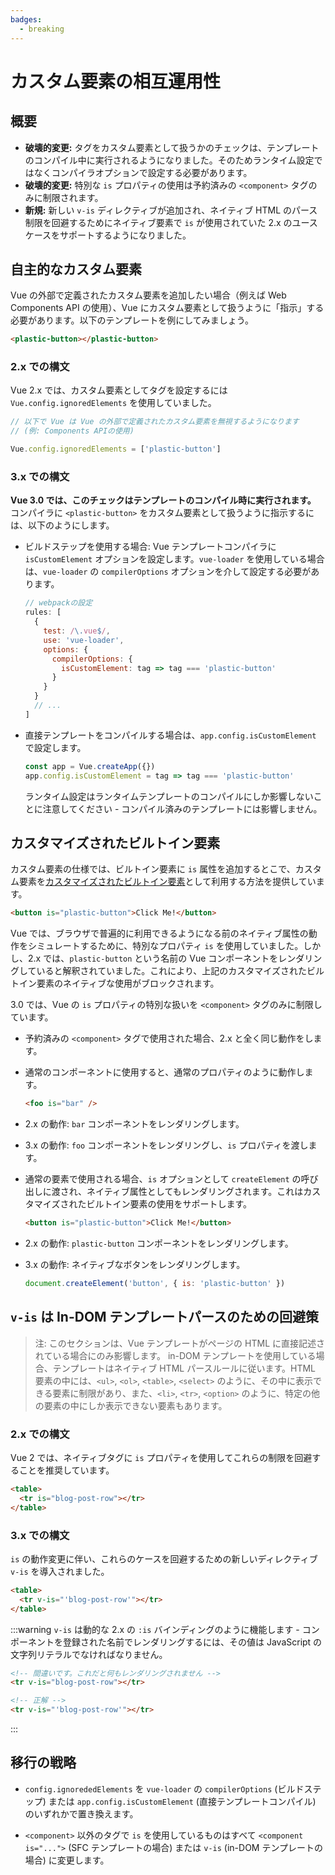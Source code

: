```yaml
---
badges:
  - breaking
---
```


# カスタム要素の相互運用性 <MigrationBadges :badges="$frontmatter.badges" />

## 概要

- **破壊的変更:** タグをカスタム要素として扱うかのチェックは、テンプレートのコンパイル中に実行されるようになりました。そのためランタイム設定ではなくコンパイラオプションで設定する必要があります。
- **破壊的変更:** 特別な `is` プロパティの使用は予約済みの `<component>` タグのみに制限されます。
- **新規:** 新しい `v-is` ディレクティブが追加され、ネイティブ HTML のパース制限を回避するためにネイティブ要素で `is` が使用されていた 2.x のユースケースをサポートするようになりました。

##  自主的なカスタム要素

Vue の外部で定義されたカスタム要素を追加したい場合（例えば Web Components API の使用）、Vue にカスタム要素として扱うように「指示」する必要があります。以下のテンプレートを例にしてみましょう。

```html
<plastic-button></plastic-button>
```

### 2.x での構文

Vue 2.x では、カスタム要素としてタグを設定するには `Vue.config.ignoredElements` を使用していました。

```js
// 以下で Vue は Vue の外部で定義されたカスタム要素を無視するようになります
// (例: Components APIの使用)

Vue.config.ignoredElements = ['plastic-button']
```

### 3.x での構文

**Vue 3.0 では、このチェックはテンプレートのコンパイル時に実行されます。** コンパイラに `<plastic-button>` をカスタム要素として扱うように指示するには、以下のようにします。

- ビルドステップを使用する場合: Vue テンプレートコンパイラに `isCustomElement` オプションを設定します。`vue-loader` を使用している場合は、`vue-loader` の `compilerOptions` オプションを介して設定する必要があります。

  ```js
  // webpackの設定
  rules: [
    {
      test: /\.vue$/,
      use: 'vue-loader',
      options: {
        compilerOptions: {
          isCustomElement: tag => tag === 'plastic-button'
        }
      }
    }
    // ...
  ]
  ```

- 直接テンプレートをコンパイルする場合は、`app.config.isCustomElement` で設定します。

  ```js
  const app = Vue.createApp({})
  app.config.isCustomElement = tag => tag === 'plastic-button'
  ```

  ランタイム設定はランタイムテンプレートのコンパイルにしか影響しないことに注意してください - コンパイル済みのテンプレートには影響しません。

## カスタマイズされたビルトイン要素

カスタム要素の仕様では、ビルトイン要素に `is` 属性を追加するとこで、カスタム要素を[カスタマイズされたビルトイン要素](https://html.spec.whatwg.org/multipage/custom-elements.html#custom-elements-customized-builtin-example)として利用する方法を提供しています。

```html
<button is="plastic-button">Click Me!</button>
```

Vue では、ブラウザで普遍的に利用できるようになる前のネイティブ属性の動作をシミュレートするために、特別なプロパティ `is` を使用していました。しかし、2.x では、`plastic-button` という名前の Vue コンポーネントをレンダリングしていると解釈されていました。これにより、上記のカスタマイズされたビルトイン要素のネイティブな使用がブロックされます。

3.0 では、Vue の `is` プロパティの特別な扱いを `<component>` タグのみに制限しています。

- 予約済みの `<component>` タグで使用された場合、2.x と全く同じ動作をします。
- 通常のコンポーネントに使用すると、通常のプロパティのように動作します。

  ```html
  <foo is="bar" />
  ```

- 2.x の動作: `bar` コンポーネントをレンダリングします。
- 3.x の動作: `foo` コンポーネントをレンダリングし、`is` プロパティを渡します。

- 通常の要素で使用される場合、`is` オプションとして `createElement` の呼び出しに渡され、ネイティブ属性としてもレンダリングされます。これはカスタマイズされたビルトイン要素の使用をサポートします。

  ```html
  <button is="plastic-button">Click Me!</button>
  ```

- 2.x の動作: `plastic-button` コンポーネントをレンダリングします。
- 3.x の動作: ネイティブなボタンをレンダリングします。

    ```js
    document.createElement('button', { is: 'plastic-button' })
    ```

## `v-is` は In-DOM テンプレートパースのための回避策

> 注: このセクションは、Vue テンプレートがページの HTML に直接記述されている場合にのみ影響します。
> in-DOM テンプレートを使用している場合、テンプレートはネイティブ HTML パースルールに従います。HTML 要素の中には、`<ul>`, `<ol>`, `<table>`, `<select>` のように、その中に表示できる要素に制限があり、また、`<li>`, `<tr>`, `<option>` のように、特定の他の要素の中にしか表示できない要素もあります。

### 2.x での構文

Vue 2 では、ネイティブタグに `is` プロパティを使用してこれらの制限を回避することを推奨しています。

```html
<table>
  <tr is="blog-post-row"></tr>
</table>
```

### 3.x での構文

`is` の動作変更に伴い、これらのケースを回避するための新しいディレクティブ `v-is` を導入されました。

```html
<table>
  <tr v-is="'blog-post-row'"></tr>
</table>
```

:::warning
`v-is` は動的な 2.x の `:is` バインディングのように機能します - コンポーネントを登録された名前でレンダリングするには、その値は JavaScript の文字列リテラルでなければなりません。

```html
<!-- 間違いです。これだと何もレンダリングされません -->
<tr v-is="blog-post-row"></tr>

<!-- 正解 -->
<tr v-is="'blog-post-row'"></tr>
```

:::

## 移行の戦略

- `config.ignorededElements` を `vue-loader` の `compilerOptions` (ビルドステップ) または `app.config.isCustomElement` (直接テンプレートコンパイル) のいずれかで置き換えます。

- `<component>` 以外のタグで `is` を使用しているものはすべて `<component is="...">` (SFC テンプレートの場合) または `v-is` (in-DOM テンプレートの場合) に変更します。
